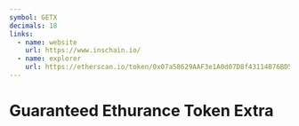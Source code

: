 ```yaml
---
symbol: GETX
decimals: 18
links:
  - name: website
    url: https://www.inschain.io/
  - name: explorer
    url: https://etherscan.io/token/0x07a58629AAF3e1A0d07D8f43114B76BD5EEe3B91
---
```


# Guaranteed Ethurance Token Extra
